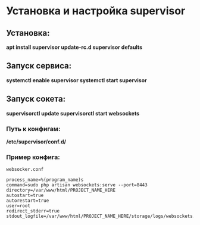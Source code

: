 # Установка и настройка supervisor

## Установка:

**apt install supervisor
update-rc.d supervisor defaults**

## Запуск сервиса:

**systemctl enable supervisor
systemctl start supervisor**

## Запуск сокета:

**supervisorctl update
supervisorctl start websockets**

### Путь к конфигам:

**/etc/supervisor/conf.d/**

### Пример конфига:

``websocker.conf``

```[program:websockets]
process_name=%(program_name)s
command=sudo php artisan websockets:serve --port=8443
directory=/var/www/html/PROJECT_NAME_HERE
autostart=true
autorestart=true
user=root
redirect_stderr=true
stdout_logfile=/var/www/html/PROJECT_NAME_HERE/storage/logs/websockets.log```
